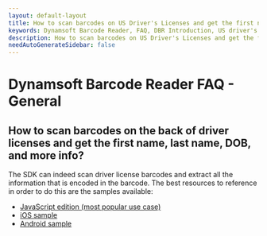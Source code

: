 ```yaml
---
layout: default-layout
title: How to scan barcodes on US Driver's Licenses and get the first name, last name, BOD, etc?
keywords: Dynamsoft Barcode Reader, FAQ, DBR Introduction, US driver's license
description: How to scan barcodes on US Driver's Licenses and get the first name, last name, BOD, etc?
needAutoGenerateSidebar: false
---
```


# Dynamsoft Barcode Reader FAQ - General

## How to scan barcodes on the back of driver licenses and get the first name, last name, DOB, and more info?

The SDK can indeed scan driver license barcodes and extract all the information that is encoded in the barcode. The best resources to reference in order to do this are the samples available:

- [JavaScript edition (most popular use case)](https://github.com/Dynamsoft/dbr-browser-samples/blob/master/4.use-case/2.read-a-drivers-license.html)
- [iOS sample](https://github.com/Dynamsoft/barcode-reader-mobile-samples/tree/main/ios/Swift/Usecase/ReadADriversLicenseSwift)
- [Android sample](https://github.com/Dynamsoft/barcode-reader-mobile-samples/tree/main/android/Usecase/ReadADriversLicense)
